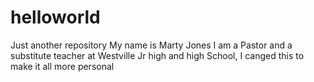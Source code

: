 # helloworld
Just another repository
My name is Marty Jones I am a Pastor and a substitute teacher at Westville Jr high and high School,
I canged this to make it all more personal
